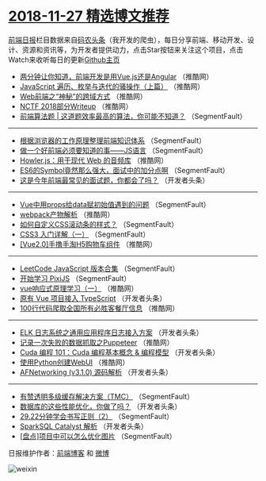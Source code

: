 # [2018-11-27 精选博文推荐](https://toutiao.qdkfweb.cn/date/2018/11/27)

[前端日报](https://qdkfweb.cn/c/news)栏目数据来自[码农头条](https://toutiao.qdkfweb.cn/)（我开发的爬虫），每日分享前端、移动开发、设计、资源和资讯等，为开发者提供动力，点击Star按钮来关注这个项目，点击Watch来收听每日的更新[Github主页](https://github.com/kujian/frontendDaily)
* [两分钟让你知道，前端开发是用Vue.js还是Angular](https://toutiao.qdkfweb.cn/92917.html) （推酷网）
* [JavaScript 遍历、枚举与迭代的骚操作（上篇）](https://toutiao.qdkfweb.cn/92910.html) （推酷网）
* [Web前端之“神秘”的跨域方式](https://toutiao.qdkfweb.cn/92912.html) （推酷网）
* [NCTF 2018部分Writeup](https://toutiao.qdkfweb.cn/92913.html) （推酷网）
* [前端算法题 | 这道题效率最高的算法，你可能不知道？](https://toutiao.qdkfweb.cn/92856.html) （SegmentFault）

***
* [根据浏览器的工作原理整理前端知识体系](https://toutiao.qdkfweb.cn/92862.html) （SegmentFault）
* [做一个好前端必须要知道的事——JS语言](https://toutiao.qdkfweb.cn/92864.html) （SegmentFault）
* [Howler.js：用于现代 Web 的音频库](https://toutiao.qdkfweb.cn/92919.html) （推酷网）
* [ES6的Symbol竟然那么强大，面试中的加分点啊](https://toutiao.qdkfweb.cn/92863.html) （SegmentFault）
* [这是今年前端最常见的面试题，你都会了吗？](https://toutiao.qdkfweb.cn/92878.html) （开发者头条）

***
* [Vue中用props给data赋初始值遇到的问题](https://toutiao.qdkfweb.cn/92854.html) （SegmentFault）
* [webpack产物解析](https://toutiao.qdkfweb.cn/92906.html) （推酷网）
* [如何自定义CSS滚动条的样式？](https://toutiao.qdkfweb.cn/92857.html) （SegmentFault）
* [CSS3 入门详解（一）](https://toutiao.qdkfweb.cn/92861.html) （SegmentFault）
* [[Vue2.0]手撸手淘H5购物车组件](https://toutiao.qdkfweb.cn/92916.html) （推酷网）

***
* [LeetCode JavaScript 版本合集](https://toutiao.qdkfweb.cn/92850.html) （SegmentFault）
* [开始学习 PixiJS](https://toutiao.qdkfweb.cn/92851.html) （SegmentFault）
* [vue响应式原理学习（一）](https://toutiao.qdkfweb.cn/92914.html) （推酷网）
* [原有 Vue 项目接入 TypeScript](https://toutiao.qdkfweb.cn/92873.html) （开发者头条）
* [100行代码爬取全国所有必胜客餐厅信息](https://toutiao.qdkfweb.cn/92908.html) （推酷网）

***
* [ELK 日志系统之通用应用程序日志接入方案](https://toutiao.qdkfweb.cn/92867.html) （开发者头条）
* [记录一次失败的数据抓取之Puppeteer](https://toutiao.qdkfweb.cn/92909.html) （推酷网）
* [Cuda 编程 101：Cuda 编程基本概念 &amp; 编程模型](https://toutiao.qdkfweb.cn/92868.html) （开发者头条）
* [使用Python创建WebUI](https://toutiao.qdkfweb.cn/92920.html) （推酷网）
* [AFNetworking (v3.1.0) 源码解析](https://toutiao.qdkfweb.cn/92880.html) （开发者头条）

***
* [有赞透明多级缓存解决方案（TMC）](https://toutiao.qdkfweb.cn/92858.html) （SegmentFault）
* [数据库的这些性能优化，你做了吗？](https://toutiao.qdkfweb.cn/92869.html) （开发者头条）
* [29.22分钟学会书写正则（2）](https://toutiao.qdkfweb.cn/92848.html) （SegmentFault）
* [SparkSQL Catalyst 解析](https://toutiao.qdkfweb.cn/92882.html) （开发者头条）
* [[盘点]项目中可以怎么优化图片](https://toutiao.qdkfweb.cn/92859.html) （SegmentFault）

日报维护作者：[前端博客](https://qdkfweb.cn/) 和 [微博](https://qdkfweb.cn/go/weibo)

![weixin](https://user-images.githubusercontent.com/3055447/38468989-651132ac-3b80-11e8-8e6b-15122322a9d7.png)
